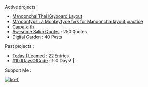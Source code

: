 Active projects :

- [Manoonchai Thai Keyboard Layout](https://github.com/manoonchai/manoonchai) 
- [Manoontype : a Monkeytype fork for Manoonchai layout practice](https://github.com/manoonchai/manoontype) 
- [Carpalx-th](https://github.com/manoonchai/carpalx-th) 
- [Awesome Salim Quotes](https://narze.github.io/awesome-salim-quotes) : 250 Quotes
- [Digital Garden](https://monosor.com) : 40 Posts

Past projects :

- [Today I Learned](https://github.com/narze/til) : 22 Entries
- [#100DaysOfCode](https://github.com/narze/100daysofcode) : 100 Days! 🎉


Support Me :

[![ko-fi](https://ko-fi.com/img/githubbutton_sm.svg)](https://ko-fi.com/J3J04WA0F)
